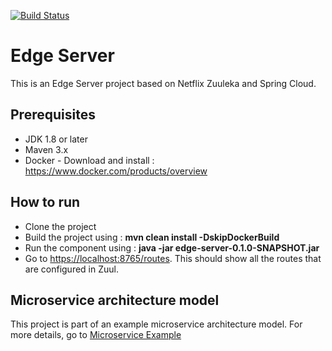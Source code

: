 [![Build Status](https://travis-ci.org/sambamitra/edge-server.svg?branch=master)](https://travis-ci.org/sambamitra/edge-server)
# Edge Server
This is an Edge Server project based on Netflix Zuuleka and Spring Cloud.

## Prerequisites
- JDK 1.8 or later
- Maven 3.x
- Docker - Download and install : <https://www.docker.com/products/overview>

## How to run
* Clone the project
* Build the project using : __mvn clean install -DskipDockerBuild__
* Run the component using : __java -jar edge-server-0.1.0-SNAPSHOT.jar__
* Go to <https://localhost:8765/routes>. This should show all the routes that are configured in Zuul.

## Microservice architecture model
This project is part of an example microservice architecture model. For more details, go to [Microservice Example](https://github.com/sambamitra/microservice-example)
